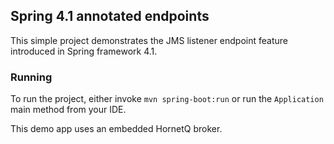 ## Spring 4.1 annotated endpoints

This simple project demonstrates the JMS listener endpoint feature introduced in Spring framework 4.1.

### Running

To run the project, either invoke `mvn spring-boot:run` or run the `Application` main
method from your IDE.

This demo app uses an embedded HornetQ broker.